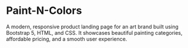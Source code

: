 # Paint-N-Colors
A modern, responsive product landing page for an art brand built using Bootstrap 5, HTML, and CSS. It showcases beautiful painting categories, affordable pricing, and a smooth user experience.
